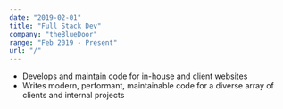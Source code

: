 ```yaml
---
date: "2019-02-01"
title: "Full Stack Dev"
company: "theBlueDoor"
range: "Feb 2019 - Present"
url: "/"
---
```


- Develops and maintain code for in-house and client websites
- Writes modern, performant, maintainable code for a diverse array of clients and internal projects

